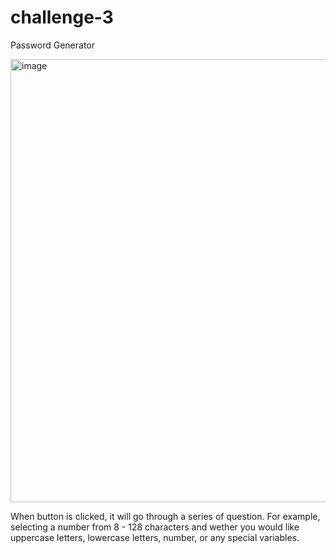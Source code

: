 # challenge-3
Password Generator 

<img width="709" alt="image" src="https://user-images.githubusercontent.com/107785130/193998021-0ec888fe-e7bd-4567-b42c-6570f4e48d6d.png">



When button is clicked, it will go through a series of question. 
For example, selecting a number from 8 - 128 characters and wether you would like uppercase letters, lowercase letters, number, or any special variables. 


